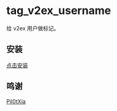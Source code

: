# tag_v2ex_username
给 v2ex 用户做标记。

## 安装
[点击安装](https://github.com/Bpazy/tag_v2ex_username/raw/master/tag_v2ex_username.user.js)

## 鸣谢
[Pil0tXia](https://gist.github.com/Pil0tXia/da4be0855eb93c334b9d9234c68fd665)
